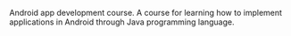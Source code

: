 Android app development course. A course for learning how to implement applications in Android through Java programming language. 
